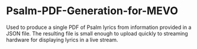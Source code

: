 # Psalm-PDF-Generation-for-MEVO
Used to produce a single PDF of Psalm lyrics from information provided in a JSON file. The resulting file is small enough to upload quickly to streaming hardware for displaying lyrics in a live stream.
